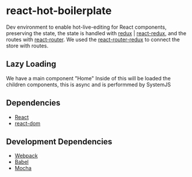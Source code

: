 # react-hot-boilerplate

Dev environment to enable hot-live-editing for React components, preserving the state,
the state is handled with [redux](https://github.com/reactjs/redux) | [react-redux](https://github.com/reactjs/react-redux), and the routes with [react-router](https://github.com/ReactTraining/react-router). We used the [react-router-redux](https://github.com/reactjs/react-router-redux) to connect the store with routes.

## Lazy Loading

We have a main component "Home" Inside of this will be loaded the children components, this is async and is performmed by SystemJS

## Dependencies

- [React](https://github.com/facebook/react)
- [react-dom](https://github.com/facebook/react)

## Development Dependencies

- [Webpack](https://github.com/webpack/webpack/)
- [Babel](https://github.com/babel/babel/tree/master/packages/babel-core)
- [Mocha](https://github.com/mochajs/mocha)

